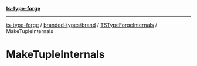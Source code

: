 [**ts-type-forge**](../../../../../README.md)

***

[ts-type-forge](../../../../../README.md) / [branded-types/brand](../../../README.md) / [TSTypeForgeInternals](../README.md) / MakeTupleInternals

# MakeTupleInternals
